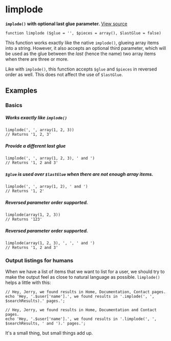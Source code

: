 
# limplode

**`implode()` with optional last glue parameter.** [View source](https://bitbucket.org/Eiskis/baseline-php/src/default/source/arrays/limplode.php?at=default)

	function limplode ($glue = '', $pieces = array(), $lastGlue = false)

This function works exactly like the native `implode()`, glueing array items into a string. However, it also accepts an optional third parameter, which will be used as the glue between the *last* (hence the name) two array items when there are three or more.

Like with `implode()`, this function accepts `$glue` and `$pieces` in reversed order as well. This does not affect the use of `$lastGlue`.



## Examples

### Basics

##### Works exactly like `implode()`
	limplode(', ', array(1, 2, 3))
	// Returns '1, 2, 3'

##### Provide a different last glue
	limplode(', ', array(1, 2, 3), ' and ')
	// Returns '1, 2 and 3'

##### `$glue` is used over `$lastGlue` when there are not enough array items.
	limplode(', ', array(1, 2), ' and ')
	// Returns '1, 2'

##### Reversed parameter order supported.
	limplode(array(1, 2, 3))
	// Returns '123'

##### Reversed parameter order supported.
	limplode(array(1, 2, 3), ', ', ' and ')
	// Returns '1, 2 and 3'



### Output listings for humans

When we have a list of items that we want to list for a user, we should try to make the output feel as close to natural language as possible. `limplode()` helps a little with this:

	// Hey, Jerry, we found results in Home, Documentation, Contact pages.
	echo 'Hey, '.$user['name'].', we found results in '.implode(', ', $searchResults).' pages.';

	// Hey, Jerry, we found results in Home, Documentation and Contact pages.
	echo 'Hey, '.$user['name'].', we found results in '.limplode(', ', $searchResults, ' and ').' pages.';

It's a small thing, but small things add up.
